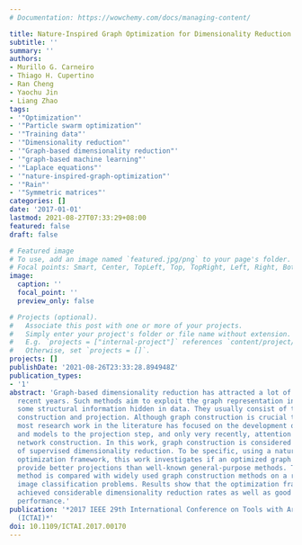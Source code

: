 ```yaml
---
# Documentation: https://wowchemy.com/docs/managing-content/

title: Nature-Inspired Graph Optimization for Dimensionality Reduction
subtitle: ''
summary: ''
authors:
- Murillo G. Carneiro
- Thiago H. Cupertino
- Ran Cheng
- Yaochu Jin
- Liang Zhao
tags:
- '"Optimization"'
- '"Particle swarm optimization"'
- '"Training data"'
- '"Dimensionality reduction"'
- '"Graph-based dimensionality reduction"'
- '"graph-based machine learning"'
- '"Laplace equations"'
- '"nature-inspired-graph-optimization"'
- '"Rain"'
- '"Symmetric matrices"'
categories: []
date: '2017-01-01'
lastmod: 2021-08-27T07:33:29+08:00
featured: false
draft: false

# Featured image
# To use, add an image named `featured.jpg/png` to your page's folder.
# Focal points: Smart, Center, TopLeft, Top, TopRight, Left, Right, BottomLeft, Bottom, BottomRight.
image:
  caption: ''
  focal_point: ''
  preview_only: false

# Projects (optional).
#   Associate this post with one or more of your projects.
#   Simply enter your project's folder or file name without extension.
#   E.g. `projects = ["internal-project"]` references `content/project/deep-learning/index.md`.
#   Otherwise, set `projects = []`.
projects: []
publishDate: '2021-08-26T23:33:28.894948Z'
publication_types:
- '1'
abstract: 'Graph-based dimensionality reduction has attracted a lot of attention in
  recent years. Such methods aim to exploit the graph representation in order to catch
  some structural information hidden in data. They usually consist of two steps: graph
  construction and projection. Although graph construction is crucial to the performance,
  most research work in the literature has focused on the development of heuristics
  and models to the projection step, and only very recently, attention was paid to
  network construction. In this work, graph construction is considered in the context
  of supervised dimensionality reduction. To be specific, using a nature-inspired
  optimization framework, this work investigates if an optimized graph is able to
  provide better projections than well-known general-purpose methods. The proposed
  method is compared with widely used graph construction methods on a range of real-world
  image classification problems. Results show that the optimization framework has
  achieved considerable dimensionality reduction rates as well as good predictive
  performance.'
publication: '*2017 IEEE 29th International Conference on Tools with Artificial Intelligence
  (ICTAI)*'
doi: 10.1109/ICTAI.2017.00170
---
```

